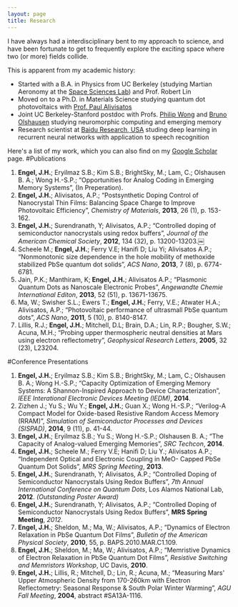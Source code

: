 ```yaml
---
layout: page
title: Research 
---
```


I have always had a interdisciplinary bent to my approach to science, and have been fortunate to get to frequently explore the exciting space where two (or more) fields collide. 

This is apparent from my academic history:

* Started with a B.A. in Physics from UC Berkeley (studying Martian Aeronomy at the [Space Sciences Lab](http://www.ssl.berkeley.edu/)) and Prof. Robert Lin
* Moved on to a Ph.D. in Materials Science studying quantum dot photovoltaics with [Prof. Paul Alivisatos](http://www.cchem.berkeley.edu/pagrp/) 
* Joint UC Berkeley-Stanford postdoc with Profs. [Philip Wong](https://nano.stanford.edu/) and [Bruno Olshausen](http://redwood.berkeley.edu/) studying neuromorphic computing and emerging memory
* Research scientist at [Baidu Research, USA](http://usa.baidu.com/) studing deep learning in recurrent neural networks with application to speech recognition

Here's a list of my work, which you can also find on my [Google Scholar](https://scholar.google.com/citations?user=Sc7qOfcAAAAJ&hl=en) page.
#Publications
1. **Engel, J.H.**; Eryilmaz S.B.; Kim S.B.; BrightSky, M.; Lam, C.; Olshausen B. A.; Wong H.-S.P.; “Opportunities for Analog Coding in Emerging Memory Systems”, (In Preperation).
1. **Engel, J.H.**; Alivisatos, A.P.; “Postsynthetic Doping Control of Nanocrystal Thin Films: Balancing Space Charge to Improve Photovoltaic Efficiency”, *Chemistry of Materials*, **2013**, 26 (1), p. 153-162.
1. **Engel, J.H.**; Surendranath, Y; Alivisatos, A.P.; “Controlled doping of semiconductor nanocrystals using redox buffers”, *Journal of the American Chemical Society*, **2012**, 134 (32), p. 13200-13203.￼
1. Scheele M.; **Engel, J.H.**; Ferry V.E; Hanifi D; Liu Yi; Alivisatos A.P.; “Nonmonotonic size dependence in the hole mobility of methoxide stabilized PbSe quantum dot solids”, *ACS Nano*, **2013**, 7 (8), p. 6774-6781.
1. Jain, P.K.; Manthiram, K; **Engel, J.H.**; Alivisatos A.P.; “Plasmonic Quantum Dots as Nanoscale Electronic Probes”, *Angewandte Chemie International Editon*, **2013**, 52 (51), p. 13671-13675.
1. Ma, W.; Swisher S.L.; Ewers T.; **Engel, J.H.**; Ferry, V.E.; Atwater H.A.; Alivisatos, A.P.; “Photovoltaic performance of ultrasmall PbSe quantum dots”, *ACS Nano*, **2011**, 5 (10), p. 8140-8147.
1. Lillis, R.J.; **Engel, J.H.**; Mitchell, D.L; Brain, D.A.; Lin, R.P.; Bougher, S.W.; Acuna, M.H.; “Probing upper thermospheric neutral densities at Mars using electron reflectometry”, *Geophysical Research Letters*, **2005**, 32 (23), L23204.

#Conference Presentations
1. **Engel, J.H.**; Eryilmaz S.B.; Kim S.B.; BrightSky, M.; Lam, C.; Olshausen B. A.; Wong H.-S.P.; “Capacity Optimization of Emerging Memory Systems: A Shannon-Inspired Approach to Device Characterization”, *IEEE Interational Electronic Devices Meeting (IEDM)*, **2014**.
1. Zizhen J.; Yu S.; Wu Y.; **Engel, J.H.**; Guan X.; Wong H.-S.P.; “Verilog-A Compact Model for Oxide-based Resistive Random Access Memory (RRAM)”, *Simulation of Semiconductor Processes and Devices (SISPAD)*, **2014**, 9 (11), p. 41-44.
1. **Engel, J.H.**; Eryilmaz S.B.; Yu S.; Wong H.-S.P.; Olshausen B. A.; “The Capacity of Analog-valued Emerging Memories”, *SRC Techcon*, **2014**.
1. **Engel, J.H.**; Scheele M.; Ferry V.E; Hanifi D; Liu Y.; Alivisatos A.P.; “Independent Optical and Electronic Coupling in MeO- Capped PbSe Quantum Dot Solids”, *MRS Spring Meeting*, **2013**.
1. **Engel, J.H.**; Surendranath, Y; Alivisatos, A.P.; “Controlled Doping of Semiconductor Nanocrystals Using Redox Buffers”, *7th Annual International Conference on Quantum Dots*, Los Alamos National Lab, **2012**. *(Outstanding Poster Award)*
1. **Engel, J.H.**; Surendranath, Y; Alivisatos, A.P.; “Controlled Doping of Semiconductor Nanocrystals Using Redox Buffers”, **MRS Spring Meeting**, *2012*.
1. **Engel, J.H.**; Sheldon, M.; Ma, W.; Alivisatos, A.P.; “Dynamics of Electron Relaxation in PbSe Quantum Dot Films”, *Bulletin of the American Physical Society*, **2010**, 55, p. BAPS.2010.MAR.C1.109.
1. **Engel, J.H.**; Sheldon, M.; Ma, W.; Alivisatos, A.P.; “Memristive Dynamics of Electron Relaxation in PbSe Quantum Dot Films”, *Resistive Switching and Memristors Workshop*, UC Davis, **2010**.
1. **Engel, J.H.**; Lillis, R.; Mitchell, D.; Lin, R.; Acuna, M.; “Measuring Mars' Upper Atmospheric Density from 170-260km with Electron Reflectometry: Seasonal Response & South Polar Winter Warming”, *AGU Fall Meeting*, **2004**, abstract #SA13A-1116.
